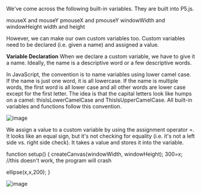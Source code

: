 We've come across the following built-in variables. 
They are built into P5.js.

mouseX and mouseY
pmouseX and pmouseY
windowWidth  and windowHeight
width and height

However, we can make our own custom variables too. Custom variables need to be declared (i.e. given a name) and assigned a value.


**Variable Declaration**
When we declare a custom variable, we have to give it a name. Ideally, the name is a descriptive word or a few descriptive words.

In JavaScript, the convention is to name variables using lower camel case. If the name is just one word, it is all lowercase. If the name is multiple words, the first word is all lower case and all other words are lower case except for the first letter. The idea is that the capital letters look like humps on a camel: thisIsLowerCamelCase and ThisIsUpperCamelCase. All built-in variables and functions follow this convention.

![image](https://github.com/Sshiril/Javascript/assets/113382540/377d447d-55f7-417a-8359-f5dc69d4088b)

We assign a value to a custom variable by using the assignment operator =. It looks like an equal sign, but it's not checking for equality (i.e. it's not a left side vs. right side check). It takes a value and stores it into the variable.

function setup()
{
  createCanvas(windowWidth, windowHeight);
  300=x;       //this doesn't work, the program will crash
  
  ellipse(x,x,200);
}

![image](https://github.com/Sshiril/Javascript/assets/113382540/49b1758a-80f6-4098-9e99-1b6382fd0b60)










